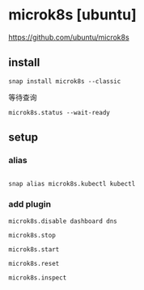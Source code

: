 # microk8s [ubuntu]

https://github.com/ubuntu/microk8s

## install

```
snap install microk8s --classic
```

等待查询


```
microk8s.status --wait-ready
```
## setup

### alias

```

snap alias microk8s.kubectl kubectl

```

### add plugin

```
microk8s.disable dashboard dns
```



```
microk8s.stop

microk8s.start

microk8s.reset

microk8s.inspect

```

